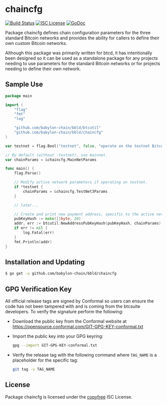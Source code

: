 chaincfg
========

[![Build Status](https://github.com/babylon-chain/bbld/workflows/Build%20and%20Test/badge.svg)](https://github.com/babylon-chain/bbld/actions)
[![ISC License](http://img.shields.io/badge/license-ISC-blue.svg)](http://copyfree.org)
[![GoDoc](https://img.shields.io/badge/godoc-reference-blue.svg)](https://pkg.go.dev/github.com/babylon-chain/bbld/chaincfg)

Package chaincfg defines chain configuration parameters for the three standard
Bitcoin networks and provides the ability for callers to define their own custom
Bitcoin networks.

Although this package was primarily written for btcd, it has intentionally been
designed so it can be used as a standalone package for any projects needing to
use parameters for the standard Bitcoin networks or for projects needing to
define their own network.

## Sample Use

```Go
package main

import (
	"flag"
	"fmt"
	"log"

	"github.com/babylon-chain/bbld/btcutil"
	"github.com/babylon-chain/bbld/chaincfg"
)

var testnet = flag.Bool("testnet", false, "operate on the testnet Bitcoin network")

// By default (without -testnet), use mainnet.
var chainParams = &chaincfg.MainNetParams

func main() {
	flag.Parse()

	// Modify active network parameters if operating on testnet.
	if *testnet {
		chainParams = &chaincfg.TestNet3Params
	}

	// later...

	// Create and print new payment address, specific to the active network.
	pubKeyHash := make([]byte, 20)
	addr, err := btcutil.NewAddressPubKeyHash(pubKeyHash, chainParams)
	if err != nil {
		log.Fatal(err)
	}
	fmt.Println(addr)
}
```

## Installation and Updating

```bash
$ go get -u github.com/babylon-chain/bbld/chaincfg
```

## GPG Verification Key

All official release tags are signed by Conformal so users can ensure the code
has not been tampered with and is coming from the btcsuite developers.  To
verify the signature perform the following:

- Download the public key from the Conformal website at
  https://opensource.conformal.com/GIT-GPG-KEY-conformal.txt

- Import the public key into your GPG keyring:
  ```bash
  gpg --import GIT-GPG-KEY-conformal.txt
  ```

- Verify the release tag with the following command where `TAG_NAME` is a
  placeholder for the specific tag:
  ```bash
  git tag -v TAG_NAME
  ```

## License

Package chaincfg is licensed under the [copyfree](http://copyfree.org) ISC
License.
